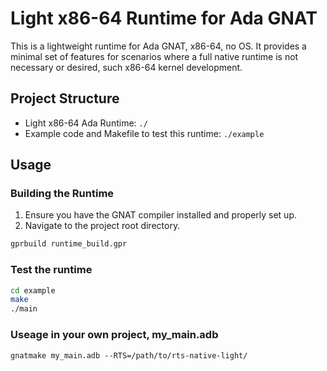 # Light x86-64 Runtime for Ada GNAT

This is a lightweight runtime for Ada GNAT, x86-64, no OS. It provides a minimal set of features for scenarios where a full native runtime is not necessary or desired, such x86-64 kernel development.


## Project Structure

- Light x86-64 Ada Runtime: `./`
- Example code and Makefile to test this runtime: `./example`

## Usage

### Building the Runtime

1. Ensure you have the GNAT compiler installed and properly set up.
2. Navigate to the project root directory.

```bash
gprbuild runtime_build.gpr
```

### Test the runtime

```bash
cd example
make
./main
```

### Useage in your own project, my_main.adb
```
gnatmake my_main.adb --RTS=/path/to/rts-native-light/
```